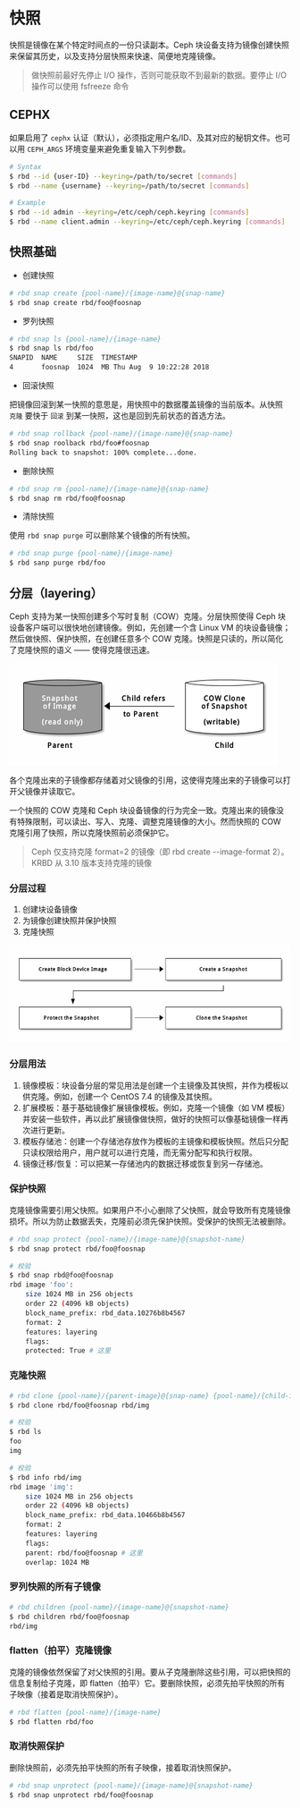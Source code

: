 # 快照

快照是镜像在某个特定时间点的一份只读副本。Ceph 块设备支持为镜像创建快照来保留其历史，以及支持分层快照来快速、简便地克隆镜像。

> 做快照前最好先停止 I/O 操作，否则可能获取不到最新的数据。要停止 I/O 操作可以使用 fsfreeze 命令

## CEPHX

如果启用了 `cephx` 认证（默认），必须指定用户名/ID、及其对应的秘钥文件。也可以用 `CEPH_ARGS` 环境变量来避免重复输入下列参数。

```sh
# Syntax
$ rbd --id {user-ID} --keyring=/path/to/secret [commands]
$ rbd --name {username} --keyring=/path/to/secret [commands]
```

```sh
# Example
$ rbd --id admin --keyring=/etc/ceph/ceph.keyring [commands]
$ rbd --name client.admin --keyring=/etc/ceph/ceph.keyring [commands]
```

## 快照基础

* 创建快照

```sh
# rbd snap create {pool-name}/{image-name}@{snap-name}
$ rbd snap create rbd/foo@foosnap
```

* 罗列快照

```sh
# rbd snap ls {pool-name}/{image-name}
$ rbd snap ls rbd/foo
SNAPID  NAME     SIZE  TIMESTAMP
4       foosnap  1024  MB Thu Aug  9 10:22:28 2018
```

* 回滚快照

把镜像回滚到某一快照的意思是，用快照中的数据覆盖镜像的当前版本。从快照 `克隆` 要快于 `回滚` 到某一快照，这也是回到先前状态的首选方法。

```sh
# rbd snap rollback {pool-name}/{image-name}@{snap-name}
$ rbd snap roolback rbd/foo#foosnap
Rolling back to snapshot: 100% complete...done.
```

* 删除快照

```sh
# rbd snap rm {pool-name}/{image-name}@{snap-name}
$ rbd snap rm rbd/foo@foosnap
```

* 清除快照

使用 `rbd snap purge` 可以删除某个镜像的所有快照。

```sh
# rbd snap purge {pool-name}/{image-name}
$ rbd sanp purge rbd/foo
```

## 分层（layering）

Ceph 支持为某一快照创建多个写时复制（COW）克隆。分层快照使得 Ceph 块设备客户端可以很快地创建镜像。例如，先创建一个含 Linux VM 的块设备镜像；然后做快照、保护快照，在创建任意多个 COW 克隆。快照是只读的，所以简化了克隆快照的语义 —— 使得克隆很迅速。

![COW Clone of Snapshot](.images/cow-clone-of-snapshot.png)

各个克隆出来的子镜像都存储着对父镜像的引用，这使得克隆出来的子镜像可以打开父镜像并读取它。

一个快照的 COW 克隆和 Ceph 块设备镜像的行为完全一致。克隆出来的镜像没有特殊限制，可以读出、写入、克隆、调整克隆镜像的大小。然而快照的 COW 克隆引用了快照，所以克隆快照前必须保护它。

> Ceph 仅支持克隆 format=2 的镜像（即 rbd create --image-format 2）。KRBD 从 3.10 版本支持克隆的镜像

### 分层过程

1. 创建块设备镜像
2. 为镜像创建快照并保护快照
3. 克隆快照

![分层过程](.images/clone-snapshot.png)

### 分层用法

1. 镜像模板：块设备分层的常见用法是创建一个主镜像及其快照，并作为模板以供克隆。例如，创建一个 CentOS 7.4 的镜像及其快照。
2. 扩展模板：基于基础镜像扩展镜像模板。例如，克隆一个镜像（如 VM 模板）并安装一些软件，再以此扩展镜像做快照，做好的快照可以像基础镜像一样再次进行更新。
3. 模板存储池：创建一个存储池存放作为模板的主镜像和模板快照。然后只分配只读权限给用户，用户就可以进行克隆，而无需分配写和执行权限。
4. 镜像迁移/恢复：可以把某一存储池内的数据迁移或恢复到另一存储池。

### 保护快照

克隆镜像需要引用父快照。如果用户不小心删除了父快照，就会导致所有克隆镜像损坏。所以为防止数据丢失，克隆前必须先保护快照。受保护的快照无法被删除。

```sh
# rbd snap protect {pool-name}/{image-name}@{snapshot-name}
$ rbd snap protect rbd/foo@foosnap
```

```sh
# 校验
$ rbd snap rbd@foo@foosnap
rbd image 'foo':
    size 1024 MB in 256 objects
    order 22 (4096 kB objects)
    block_name_prefix: rbd_data.10276b8b4567
    format: 2
    features: layering
    flags:
    protected: True # 这里
```

### 克隆快照

```sh
# rbd clone {pool-name}/{parent-image}@{snap-name} {pool-name}/{child-image-name}
$ rbd clone rbd/foo@foosnap rbd/img
```

```sh
# 校验
$ rbd ls
foo
img
```

```sh
# 校验
$ rbd info rbd/img
rbd image 'img':
    size 1024 MB in 256 objects
    order 22 (4096 kB objects)
    block_name_prefix: rbd_data.10466b8b4567
    format: 2
    features: layering
    flags:
    parent: rbd/foo@foosnap # 这里
    overlap: 1024 MB
```

### 罗列快照的所有子镜像

```sh
# rbd children {pool-name}/{image-name}@{snapshot-name}
$ rbd children rbd/foo@foosnap
rbd/img
```

### flatten（拍平）克隆镜像

克隆的镜像依然保留了对父快照的引用。要从子克隆删除这些引用，可以把快照的信息复制给子克隆，即 flatten（拍平）它。要删除快照，必须先拍平快照的所有子映像（接着是取消快照保护）。

```sh
# rbd flatten {pool-name}/{image-name}
$ rbd flatten rbd/foo
```

### 取消快照保护

删除快照前，必须先拍平快照的所有子映像，接着取消快照保护。

```sh
# rbd snap unprotect {pool-name}/{image-name}@{snapshot-name}
$ rbd snap unprotect rbd/foo@foosnap
```
